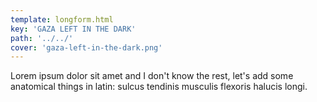 ```yaml
---
template: longform.html
key: 'GAZA LEFT IN THE DARK'
path: '../../'
cover: 'gaza-left-in-the-dark.png'
---
```


Lorem ipsum dolor sit amet and I don't know the rest, let's add some anatomical things in latin: sulcus tendinis musculis flexoris halucis longi.